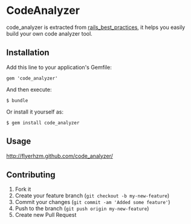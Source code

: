 # CodeAnalyzer

code_analyzer is extracted from [rails_best_practices][0], it helps you
easily build your own code analyzer tool.

## Installation

Add this line to your application's Gemfile:

    gem 'code_analyzer'

And then execute:

    $ bundle

Or install it yourself as:

    $ gem install code_analyzer

## Usage

<http://flyerhzm.github.com/code_analyzer/>

## Contributing

1. Fork it
2. Create your feature branch (`git checkout -b my-new-feature`)
3. Commit your changes (`git commit -am 'Added some feature'`)
4. Push to the branch (`git push origin my-new-feature`)
5. Create new Pull Request

[0]: https://github.com/railsbp/rails_best_practices
